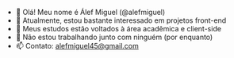 - 👋 Olá! Meu nome é Álef Miguel (@alefmiguel)
- 👀 Atualmente, estou bastante interessado em projetos front-end
- 🌱 Meus estudos estão voltados à área acadêmica e client-side
- 💞️ Não estou trabalhando junto com ninguém (por enquanto)
- 📫 Contato: alefmiguel45@gmail.com

<!---
alefmiguel/alefmiguel is a ✨ special ✨ repository because its `README.md` (this file) appears on your GitHub profile.
You can click the Preview link to take a look at your changes.
--->
